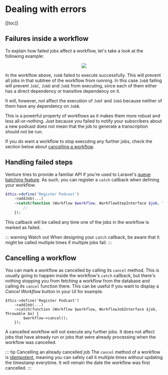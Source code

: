 # Dealing with errors

[[toc]]

## Failures inside a workflow

To explain how failed jobs affect a workflow, let's take a look at the following example:

<div style="text-align: center">
    <img src="/workflow-5.svg" />
</div>

In the workflow above, `JobB` failed to execute successfully. This will prevent all jobs in that subtree of the workflow from running. In this case `JobB` failing will prevent `JobC`, `JobD` and `JobE` from executing, since each of them either has a direct dependency or transitive dependency on it.

It will, however, _not_ affect the execution of `JobF` and `JobG` because neither of them have any dependency on `JobB`.

This is a powerful property of workflows as it makes them more robust and less all-or-nothing. Just because you failed to notify your subscribers about a new podcast does not mean that the job to generate a transcription should not be run.

If you do want a workflow to stop executing any further jobs, check the section below about [cancelling a workflow](#cancelling-a-workflow).

## Handling failed steps

Venture tries to provide a familiar API if you're used to Laravel's [queue batching feature](https://laravel.com/docs/8.x/queues#dispatching-batches). As such, you can register a `catch` callback when defining your workflow.

```php
$this->define('Register Podcast')
    ->addJob(...)
    ->catch(function (Workflow $workflow, WorkflowStepInterface $job, Throwable $e) {
        //
    });
```

This callback will be called any time one of the jobs in the workflow is marked as failed.

::: warning Watch out
When designing your `catch` callback, be aware that it might be called multiple times if multiple jobs fail.
:::

## Cancelling a workflow

You can mark a workflow as cancelled by calling its `cancel` method. This is usually going to happen inside the workflow's `catch` callback, but there's nothing stopping you from fetching a workflow from the database and calling its `cancel` function there. This can be useful if you want to display a _Cancel Workflow_ button in your UI for example.

```php{4}
$this->define('Register Podcast')
    ->addJob(...)
    ->catch(function (Workflow $workflow, WorkflowJobInterface $job, Throwable $e) {
        $workflow->cancel();
    });
```

A cancelled workflow will not execute any further jobs. It does not affect jobs that have already run or jobs that were already processing when the workflow was cancelled.

::: tip Cancelling an already cancelled job
The `cancel` method of a workflow is [idempotent](https://en.wikipedia.org/wiki/Idempotence), meaning you can safely call it multiple times without updating the timestamp everytime. It will remain the date the workflow was first cancelled.
:::

